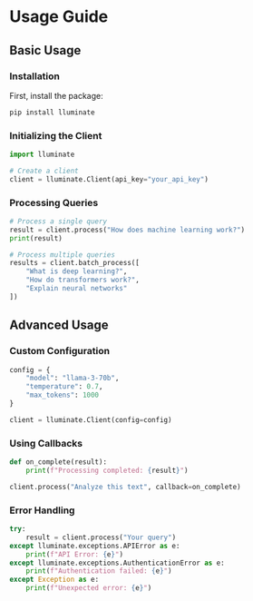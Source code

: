 # Usage Guide

## Basic Usage

### Installation

First, install the package:

```bash
pip install lluminate
```

### Initializing the Client

```python
import lluminate

# Create a client
client = lluminate.Client(api_key="your_api_key")
```

### Processing Queries

```python
# Process a single query
result = client.process("How does machine learning work?")
print(result)

# Process multiple queries
results = client.batch_process([
    "What is deep learning?",
    "How do transformers work?",
    "Explain neural networks"
])
```

## Advanced Usage

### Custom Configuration

```python
config = {
    "model": "llama-3-70b",
    "temperature": 0.7,
    "max_tokens": 1000
}

client = lluminate.Client(config=config)
```

### Using Callbacks

```python
def on_complete(result):
    print(f"Processing completed: {result}")

client.process("Analyze this text", callback=on_complete)
```

### Error Handling

```python
try:
    result = client.process("Your query")
except lluminate.exceptions.APIError as e:
    print(f"API Error: {e}")
except lluminate.exceptions.AuthenticationError as e:
    print(f"Authentication failed: {e}")
except Exception as e:
    print(f"Unexpected error: {e}")
```
